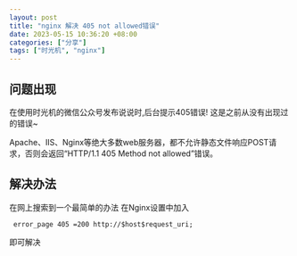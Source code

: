 ```yaml
---
layout: post
title: "nginx 解决 405 not allowed错误"
date: 2023-05-15 10:36:20 +08:00
categories: ["分享"]
tags: ["时光机", "nginx"]
---
```


## 问题出现
在使用时光机的微信公众号发布说说时,后台提示405错误!
这是之前从没有出现过的错误~

Apache、IIS、Nginx等绝大多数web服务器，都不允许静态文件响应POST请求，否则会返回“HTTP/1.1 405 Method not allowed”错误。

## 解决办法
在网上搜索到一个最简单的办法
在Nginx设置中加入
```
 error_page 405 =200 http://$host$request_uri;
```
即可解决